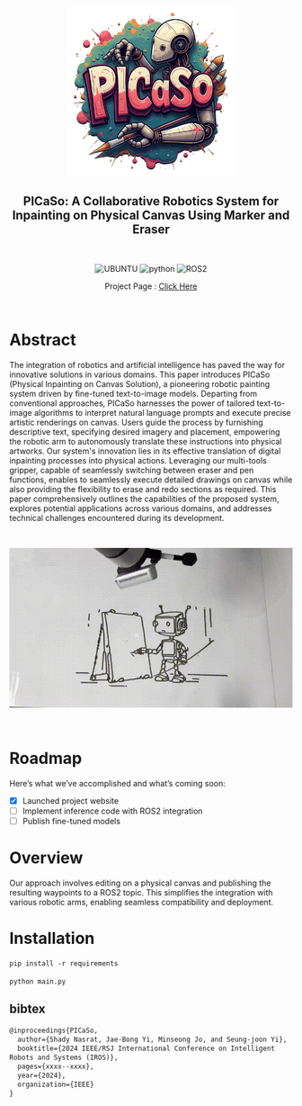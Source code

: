 <div align="center">

<img width="300px" alt="Graphiti-ts-small" src="https://github.com/shadynasrat/PICaSo/blob/main/docs/PICaSo_files/static/picaso_logo.png">

## PICaSo: A Collaborative Robotics System for Inpainting on Physical Canvas Using Marker and Eraser

<br />

![UBUNTU](https://img.shields.io/badge/UBUNTU-20.04-orange?style=plastic&logo=ubuntu)
![python](https://img.shields.io/badge/python-3.9-blue?style=plastic&logo=python)
![ROS2](https://img.shields.io/badge/ROS-Noetic-white?style=plastic&logo=ros)

Project Page : [Click Here](https://shadynasrat.github.io/PICaSo/)

<br />

</div>

# Abstract
The integration of robotics and artificial intelligence has paved the way for innovative solutions in various domains. This paper introduces PICaSo (Physical Inpainting on Canvas Solution), a pioneering robotic painting system driven by fine-tuned text-to-image models. Departing from conventional approaches, PICaSo harnesses the power of tailored text-to-image algorithms to interpret natural language prompts and execute precise artistic renderings on canvas. Users guide the process by furnishing descriptive text, specifying desired imagery and placement, empowering the robotic arm to autonomously translate these instructions into physical artworks. Our system's innovation lies in its effective translation of digital inpainting processes into physical actions. Leveraging our multi-tools gripper, capable of seamlessly switching between eraser and pen functions, enables to seamlessly execute detailed drawings on canvas while also providing the flexibility to erase and redo sections as required. This paper comprehensively outlines the capabilities of the proposed system, explores potential applications across various domains, and addresses technical challenges encountered during its development.

<br />

<p align="center">
    <img src="/docs/PICaSo_files/preview.gif" width="700px">   
</p>

<br />



# Roadmap

Here’s what we’ve accomplished and what’s coming soon:

- [x] Launched project website
- [ ] Implement inference code with ROS2 integration
- [ ] Publish fine-tuned models

# Overview

Our approach involves editing on a physical canvas and publishing the resulting waypoints to a ROS2 topic. This simplifies the integration with various robotic arms, enabling seamless compatibility and deployment.


# Installation
```
pip install -r requirements

python main.py
```





## bibtex
```
@inproceedings{PICaSo,
  author={Shady Nasrat, Jae-Bong Yi, Minseong Jo, and Seung-joon Yi},
  booktitle={2024 IEEE/RSJ International Conference on Intelligent Robots and Systems (IROS)},
  pages={xxxx--xxxx},
  year={2024},
  organization={IEEE}
}
```
